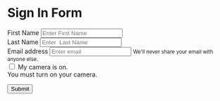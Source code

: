 # Sign In Form





<link rel="stylesheet" href="https://maxcdn.bootstrapcdn.com/bootstrap/4.0.0/css/bootstrap.min.css" integrity="sha384-Gn5384xqQ1aoWXA+058RXPxPg6fy4IWvTNh0E263XmFcJlSAwiGgFAW/dAiS6JXm" crossorigin="anonymous">

<form name="contact" method="POST" data-netlify="true">

  <div class="form-group">
    <label >First Name </label>
 <input type="Name" class="form-control"  name="firstName" placeholder="Enter First Name">   
  </div>
  <div class="form-group">
    <label > Last Name </label>
 <input type="Name" class="form-control"   name= "LastName" placeholder="Enter  Last Name">   
  </div>

  <div class="form-group">
    <label for="exampleInputEmail1">Email address</label>
    <input type="email" class="form-control" id="exampleInputEmail1" aria-describedby="emailHelp" name="Email"  placeholder="Enter email">
    <small id="emailHelp" class="form-text text-muted">We'll never share your email with anyone else.</small>
  </div>
  


 <div class="form-check">
      <input class="form-check-input" type="checkbox" value=""  name= "check" id="invalidCheck" required>
      <label class="form-check-label" for="invalidCheck">
        My camera is on.
      </label>
      <div class="invalid-feedback">
        You must turn on your camera.
      </div>
    </div>

  <button type="submit" class="btn btn-primary">Submit</button>
</form>